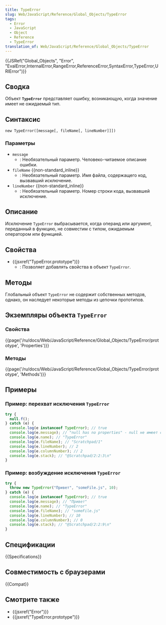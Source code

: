 ```yaml
---
title: TypeError
slug: Web/JavaScript/Reference/Global_Objects/TypeError
tags:
  - Error
  - JavaScript
  - Object
  - Reference
  - TypeError
translation_of: Web/JavaScript/Reference/Global_Objects/TypeError
---
```


{{JSRef("Global_Objects", "Error", "EvalError,InternalError,RangeError,ReferenceError,SyntaxError,TypeError,URIError")}}

## Сводка

Объект **`TypeError`** представляет ошибку, возникающую, когда значение имеет не ожидаемый тип.

## Синтаксис

```
new TypeError([message[, fileName[, lineNumber]]])
```

### Параметры

- `message`
  - : Необязательный параметр. Человеко-читаемое описание ошибки.
- `fileName` {{non-standard_inline}}
  - : Необязательный параметр. Имя файла, содержащего код, вызвавший исключение.
- `lineNumber` {{non-standard_inline}}
  - : Необязательный параметр. Номер строки кода, вызвавшей исключение.

## Описание

Исключение `TypeError` выбрасывается, когда операнд или аргумент, переданный в функцию, не совместим с типом, ожидаемым оператором или функцией.

## Свойства

- {{jsxref("TypeError.prototype")}}
  - : Позволяет добавлять свойства в объект `TypeError`.

## Методы

Глобальный объект `TypeError` не содержит собственных методов, однако, он наследует некоторые методы из цепочки прототипов.

## Экземпляры объекта `TypeError`

### Свойства

{{page('/ru/docs/Web/JavaScript/Reference/Global_Objects/TypeError/prototype', 'Properties')}}

### Методы

{{page('/ru/docs/Web/JavaScript/Reference/Global_Objects/TypeError/prototype', 'Methods')}}

## Примеры

### Пример: перехват исключения `TypeError`

```js
try {
  null.f();
} catch (e) {
  console.log(e instanceof TypeError); // true
  console.log(e.message); // "null has no properties" - null не имеет свойств
  console.log(e.name); // "TypeError"
  console.log(e.fileName); // "Scratchpad/1"
  console.log(e.lineNumber); // 2
  console.log(e.columnNumber); // 2
  console.log(e.stack); // "@Scratchpad/2:2:3\n"
}
```

### Пример: возбуждение исключения `TypeError`

```js
try {
  throw new TypeError("Привет", "someFile.js", 10);
} catch (e) {
  console.log(e instanceof TypeError); // true
  console.log(e.message); // "Привет"
  console.log(e.name); // "TypeError"
  console.log(e.fileName); // "someFile.js"
  console.log(e.lineNumber); // 10
  console.log(e.columnNumber); // 0
  console.log(e.stack); // "@Scratchpad/2:2:9\n"
}
```

## Спецификации

{{Specifications}}

## Совместимость с браузерами

{{Compat}}

## Смотрите также

- {{jsxref("Error")}}
- {{jsxref("TypeError.prototype")}}
